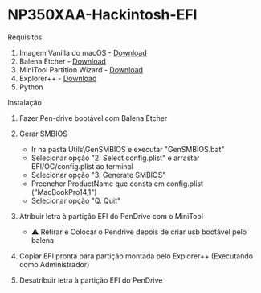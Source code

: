 # NP350XAA-Hackintosh-EFI

Requisitos
1. Imagem Vanilla do macOS - [Download](https://www.olarila.com/topic/6278-olarila-vanilla-images-macos-installer/)
2. Balena Etcher - [Download](https://etcher.balena.io/)
3. MiniTool Partition Wizard - [Download](https://www.partitionwizard.com/)
4. Explorer++ - [Download](https://explorerplusplus.com/download)
5. Python

Instalação
1. Fazer Pen-drive bootável com Balena Etcher
2. Gerar SMBIOS
   - Ir na pasta Utils\GenSMBIOS e executar "GenSMBIOS.bat"
   - Selecionar opção "2. Select config.plist" e arrastar EFI/OC/config.plist ao terminal
   - Selecionar opção "3. Generate SMBIOS"
   - Preencher ProductName que consta em config.plist ("MacBookPro14,1")
   - Selecionar opção "Q. Quit"
3. Atribuir letra à partição EFI do PenDrive com o MiniTool 
   - ⚠️ Retirar e Colocar o Pendrive depois de criar usb bootável pelo balena

4. Copiar EFI pronta para partição montada pelo Explorer++ (Executando como Administrador)
5. Desatribuir letra à partição EFI do PenDrive
